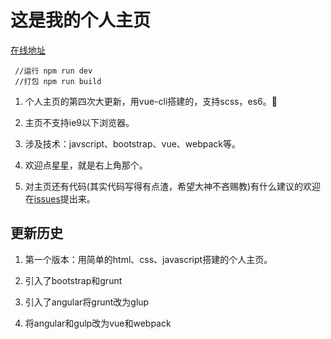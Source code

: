 # 这是我的个人主页

[在线地址](http://www.jayzangwill.cn/)

     //运行 npm run dev
     //打包 npm run build
    
1. 个人主页的第四次大更新，用vue-cli搭建的，支持scss，es6。:tada:

3. 主页不支持ie9以下浏览器。

4. 涉及技术：javscript、bootstrap、vue、webpack等。

5. 欢迎点星星，就是右上角那个。

6. 对主页还有代码(其实代码写得有点渣，希望大神不吝赐教)有什么建议的欢迎在[issues](https://github.com/JayZangwill/JayZangwill.github.io/issues)提出来。

## 更新历史

1. 第一个版本：用简单的html、css、javascript搭建的个人主页。

2. 引入了bootstrap和grunt

3. 引入了angular将grunt改为glup

4. 将angular和gulp改为vue和webpack
